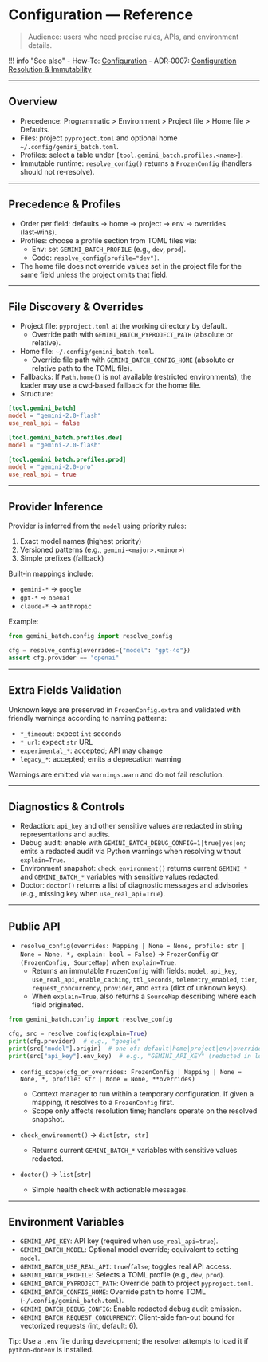 # Configuration — Reference

> Audience: users who need precise rules, APIs, and environment details.

!!! info "See also"
    - How‑To: [Configuration](../how-to/configuration.md)
    - ADR‑0007: [Configuration Resolution & Immutability](../explanation/decisions/ADR-0007-configuration.md)

---

## Overview

- Precedence: Programmatic > Environment > Project file > Home file > Defaults.
- Files: project `pyproject.toml` and optional home `~/.config/gemini_batch.toml`.
- Profiles: select a table under `[tool.gemini_batch.profiles.<name>]`.
- Immutable runtime: `resolve_config()` returns a `FrozenConfig` (handlers should not re‑resolve).

---

## Precedence & Profiles

- Order per field: defaults → home → project → env → overrides (last‑wins).
- Profiles: choose a profile section from TOML files via:
  - Env: set `GEMINI_BATCH_PROFILE` (e.g., `dev`, `prod`).
  - Code: `resolve_config(profile="dev")`.
- The home file does not override values set in the project file for the same field unless the project omits that field.

---

## File Discovery & Overrides

- Project file: `pyproject.toml` at the working directory by default.
  - Override path with `GEMINI_BATCH_PYPROJECT_PATH` (absolute or relative).
- Home file: `~/.config/gemini_batch.toml`.
  - Override file path with `GEMINI_BATCH_CONFIG_HOME` (absolute or relative path to the TOML file).
- Fallbacks: If `Path.home()` is not available (restricted environments), the loader may use a cwd‑based fallback for the home file.
- Structure:

```toml
[tool.gemini_batch]
model = "gemini-2.0-flash"
use_real_api = false

[tool.gemini_batch.profiles.dev]
model = "gemini-2.0-flash"

[tool.gemini_batch.profiles.prod]
model = "gemini-2.0-pro"
use_real_api = true
```

---

## Provider Inference

Provider is inferred from the `model` using priority rules:

1) Exact model names (highest priority)
2) Versioned patterns (e.g., `gemini-<major>.<minor>`)
3) Simple prefixes (fallback)

Built‑in mappings include:

- `gemini-*` → `google`
- `gpt-*` → `openai`
- `claude-*` → `anthropic`

Example:

```python
from gemini_batch.config import resolve_config

cfg = resolve_config(overrides={"model": "gpt-4o"})
assert cfg.provider == "openai"
```

---

## Extra Fields Validation

Unknown keys are preserved in `FrozenConfig.extra` and validated with friendly warnings according to naming patterns:

- `*_timeout`: expect `int` seconds
- `*_url`: expect `str` URL
- `experimental_*`: accepted; API may change
- `legacy_*`: accepted; emits a deprecation warning

Warnings are emitted via `warnings.warn` and do not fail resolution.

---

## Diagnostics & Controls

- Redaction: `api_key` and other sensitive values are redacted in string representations and audits.
- Debug audit: enable with `GEMINI_BATCH_DEBUG_CONFIG=1|true|yes|on`; emits a redacted audit via Python warnings when resolving without `explain=True`.
- Environment snapshot: `check_environment()` returns current `GEMINI_*` and `GEMINI_BATCH_*` variables with sensitive values redacted.
- Doctor: `doctor()` returns a list of diagnostic messages and advisories (e.g., missing key when `use_real_api=True`).

---

## Public API

- `resolve_config(overrides: Mapping | None = None, profile: str | None = None, *, explain: bool = False)` → `FrozenConfig` or `(FrozenConfig, SourceMap)` when `explain=True`.
  - Returns an immutable `FrozenConfig` with fields: `model`, `api_key`, `use_real_api`, `enable_caching`, `ttl_seconds`, `telemetry_enabled`, `tier`, `request_concurrency`, `provider`, and `extra` (dict of unknown keys).
  - When `explain=True`, also returns a `SourceMap` describing where each field originated.

```python
from gemini_batch.config import resolve_config

cfg, src = resolve_config(explain=True)
print(cfg.provider)  # e.g., "google"
print(src["model"].origin)  # one of: default|home|project|env|overrides
print(src["api_key"].env_key)  # e.g., "GEMINI_API_KEY" (redacted in logs)
```

- `config_scope(cfg_or_overrides: FrozenConfig | Mapping | None = None, *, profile: str | None = None, **overrides)`
  - Context manager to run within a temporary configuration. If given a mapping, it resolves to a `FrozenConfig` first.
  - Scope only affects resolution time; handlers operate on the resolved snapshot.

- `check_environment()` → `dict[str, str]`
  - Returns current `GEMINI_BATCH_*` variables with sensitive values redacted.

- `doctor()` → `list[str]`
  - Simple health check with actionable messages.

---

## Environment Variables

- `GEMINI_API_KEY`: API key (required when `use_real_api=true`).
- `GEMINI_BATCH_MODEL`: Optional model override; equivalent to setting `model`.
- `GEMINI_BATCH_USE_REAL_API`: `true`/`false`; toggles real API access.
- `GEMINI_BATCH_PROFILE`: Selects a TOML profile (e.g., `dev`, `prod`).
- `GEMINI_BATCH_PYPROJECT_PATH`: Override path to project `pyproject.toml`.
- `GEMINI_BATCH_CONFIG_HOME`: Override path to home TOML (`~/.config/gemini_batch.toml`).
- `GEMINI_BATCH_DEBUG_CONFIG`: Enable redacted debug audit emission.
- `GEMINI_BATCH_REQUEST_CONCURRENCY`: Client-side fan-out bound for vectorized requests (int, default: 6).

Tip: Use a `.env` file during development; the resolver attempts to load it if `python-dotenv` is installed.

